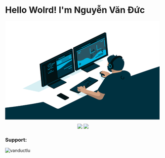 # Hello Wolrd! I'm Nguyễn Văn Đức

<img align="center" alt="GIF" src="https://github.com/vanductlu/vanductlu/blob/main/code.gif?raw=true" width="500" height="320" />

<p align="center">
  <img src="https://github-readme-stats.vercel.app/api/top-langs/?username=vanductlu&theme=dark&card_width=220&line_height=100" height="250px" />
  <img src="https://github-readme-stats.vercel.app/api?username=vanductlu&show_icons=true&theme=radical">
</p>




<h3 align="left">Support:</h3>
<p><a href="https://www.buymeacoffee.com/nvd2k3"><img align="left"
            src="https://cdn.buymeacoffee.com/buttons/v2/default-yellow.png" height="50" width="210"
            alt="vanductlu" /></a></p><br><br>

